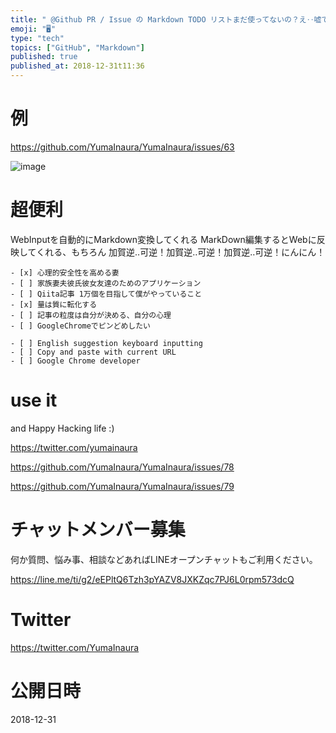 ```yaml
---
title: " @Github PR / Issue の Markdown TODO リストまだ使ってないの？え‥嘘でしょ？✋"
emoji: "🖥"
type: "tech"
topics: ["GitHub", "Markdown"]
published: true
published_at: 2018-12-31t11:36
---
```


# 例

https://github.com/YumaInaura/YumaInaura/issues/63

![image](https://user-images.githubusercontent.com/13635059/50553726-abc45a80-0cef-11e9-86bc-d86847671bd8.png)

# 超便利

WebInputを自動的にMarkdown変換してくれる
MarkDown編集するとWebに反映してくれる、もちろん
加賀逆‥可逆！加賀逆‥可逆！加賀逆‥可逆！にんにん！

```
- [x] 心理的安全性を高める妻 
- [ ] 家族妻夫彼氏彼女友達のためのアプリケーション
- [ ] Qiita記事 1万個を目指して僕がやっていること
- [x] 量は質に転化する
- [ ] 記事の粒度は自分が決める、自分の心理
- [ ] GoogleChromeでピンどめしたい

- [ ] English suggestion keyboard inputting
- [ ] Copy and paste with current URL
- [ ] Google Chrome developer 
```

# use it

and Happy Hacking life :)

https://twitter.com/yumainaura

https://github.com/YumaInaura/YumaInaura/issues/78

https://github.com/YumaInaura/YumaInaura/issues/79








<!-- Update From Qiita API -->

# チャットメンバー募集


何か質問、悩み事、相談などあればLINEオープンチャットもご利用ください。

https://line.me/ti/g2/eEPltQ6Tzh3pYAZV8JXKZqc7PJ6L0rpm573dcQ





# Twitter


https://twitter.com/YumaInaura


<!-- Update From Qiita API -->



# 公開日時

2018-12-31
